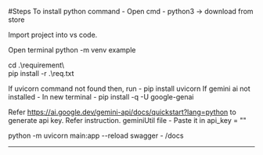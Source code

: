 #Steps
To install python command -
Open cmd - python3 <Enter> -> download from store

Import project into vs code.

Open terminal
python -m venv example

cd .\requirement\  
pip install -r .\req.txt

If uvicorn command not found then, run - pip install uvicorn
If gemini ai not installed - 
In new terminal -
pip install -q -U google-genai


Refer https://ai.google.dev/gemini-api/docs/quickstart?lang=python to generate api key. Refer instruction.
geminiUtil file -
Paste it in api_key = ""

python -m uvicorn main:app --reload
swagger - /docs

---------------------------
